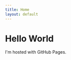 ```yaml
---
title: Home
layout: default
---
```

<html>
  <link rel="stylesheet" href="/assets/css/style.scss">
<body>
<h1>Hello World</h1>
<p>I'm hosted with GitHub Pages.</p>
</body>
</html>

